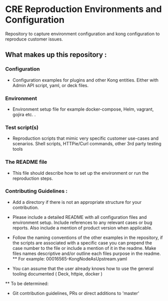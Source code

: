 # CRE Reproduction Environments and Configuration
Repository to capture environment configuration and kong configuration to reproduce customer issues. 

## What makes up this repository : 

### Configuration
- Configuration examples for plugins and other Kong entities. Either with Admin API script, yaml, or deck files. 

### Environment
- Environment setup file for example docker-compose, Helm, vagrant, gojira etc. . 

### Test script(s)
- Reproduction scripts that mimic very specific customer use-cases and scenarios. Shell scripts, HTTPie/Curl commands, other 3rd party testing tools 

### The README file
- This file should describe how to set up the environment or run the reproduction steps. 

### Contributing Guidelines : 

* Add a directory if there is not an appropriate structure for your contribution. 

* Please include a detailed README with all configuration files and environment setup. Include references to any relevant cases or bug reports. Also include a mention of product version when applicable. 

* Follow the naming conventions of the other examples in the repository, if the scripts are associated with a specific case you can prepend the case number to the file or include a mention of it in the readme. Make files names descriptive and/or outline each files purpose in the readme. 
** For example: 00016565-KongNodeAsUpstream.yaml

* You can assume that the user already knows how to use the general tooling documented ( Deck, httpie, docker ) 

** To be determined: 
- Git contribution guidelines, PRs or direct additions to 'master'  
